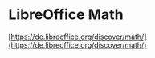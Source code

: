 # LibreOffice Math

[https://de.libreoffice.org/discover/math/](https://de.libreoffice.org/discover/math/)
